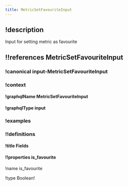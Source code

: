 ```yaml
---
title: MetricSetFavouriteInput
---
```

## !description

Input for setting metric as favourite

## !!references MetricSetFavouriteInput

### !canonical input-MetricSetFavouriteInput

### !context

#### !graphqlName MetricSetFavouriteInput

#### !graphqlType input

### !examples

### !!definitions

#### !title Fields

#### !!properties is_favourite

!name is\_favourite

!type Boolean!

